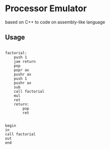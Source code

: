 # Processor Emulator
based on C++ to code on assembly-like language

## Usage

```assembly

factorial:
    push 1
    jae return
    pop
    popr ax
    pushr ax
    push 1
    pushr ax
    sub
    call factorial
    mul
    ret
    return:
        pop
        ret


begin
in
call factorial
out
end
```
